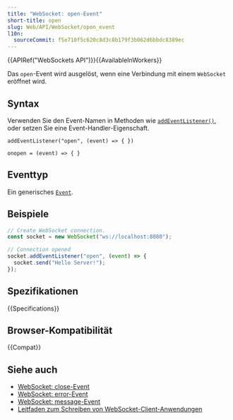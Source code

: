 ```yaml
---
title: "WebSocket: open-Event"
short-title: open
slug: Web/API/WebSocket/open_event
l10n:
  sourceCommit: f5e710f5c620c8d3c8b179f3b062d6bbdc8389ec
---
```


{{APIRef("WebSockets API")}}{{AvailableInWorkers}}

Das `open`-Event wird ausgelöst, wenn eine Verbindung mit einem `WebSocket` eröffnet wird.

## Syntax

Verwenden Sie den Event-Namen in Methoden wie [`addEventListener()`](/de/docs/Web/API/EventTarget/addEventListener), oder setzen Sie eine Event-Handler-Eigenschaft.

```js-nolint
addEventListener("open", (event) => { })

onopen = (event) => { }
```

## Eventtyp

Ein generisches [`Event`](/de/docs/Web/API/Event).

## Beispiele

```js
// Create WebSocket connection.
const socket = new WebSocket("ws://localhost:8080");

// Connection opened
socket.addEventListener("open", (event) => {
  socket.send("Hello Server!");
});
```

## Spezifikationen

{{Specifications}}

## Browser-Kompatibilität

{{Compat}}

## Siehe auch

- [WebSocket: close-Event](/de/docs/Web/API/WebSocket/close_event)
- [WebSocket: error-Event](/de/docs/Web/API/WebSocket/error_event)
- [WebSocket: message-Event](/de/docs/Web/API/WebSocket/message_event)
- [Leitfaden zum Schreiben von WebSocket-Client-Anwendungen](/de/docs/Web/API/WebSockets_API/Writing_WebSocket_client_applications)
